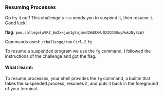 ### Resuming Processes

Go try it out! This challenge's `run` needs you to suspend it, then resume it. Good luck!

**flag:** `pwn.college{wVRZ_bmZxkjwn1gSujamd2Wd8XM.QX2QDO0wyNwkzNyEzW}`

Commands used: `/challenge/run`
`Ctrl-Z`
`fg`

To resume a  suspended program we use the `fg` command. I followed the instructions of the challenge and got the flag. 

#### What I learnt: 

To resume processes, your shell provides the `fg` command, a builtin that takes the suspended process, resumes it, and puts it back in the foreground of your terminal.